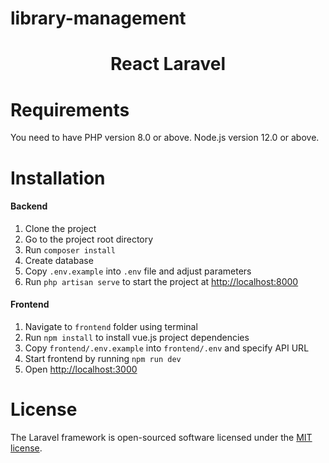 # library-management
<h1 align="center" dir="auto"><a id="user-content-react-laravel" class="anchor" aria-hidden="true" href="#react-laravel"></a>React Laravel</h1>

# Requirements
You need to have PHP version 8.0 or above. Node.js version 12.0 or above.

# Installation
<h4>Backend</h4>
<ol dir="auto">
    <li>Clone the project</li>
    <li>Go to the project root directory</li>
    <li>Run <code>composer install</code></li>
    <li>Create database</li>
    <li>Copy <code>.env.example</code> into <code>.env</code> file and adjust parameters</li>
    <li>Run <code>php artisan serve</code> to start the project at <a href="http://localhost:8000" rel="nofollow">http://localhost:8000</a></li>
</ol>

<h4>Frontend</h4>
<ol dir="auto">
    <li>Navigate to <code>frontend</code> folder using terminal</li>
    <li>Run <code>npm install</code> to install vue.js project dependencies</li>
    <li>Copy <code>frontend/.env.example</code> into <code>frontend/.env</code> and specify API URL</li>
    <li>Start frontend by running <code>npm run dev</code></li>
    <li>Open <a href="http://localhost:3000" rel="nofollow">http://localhost:3000</a></li>
</ol>

# License
<p dir="auto">The Laravel framework is open-sourced software licensed under the <a href="https://opensource.org/licenses/MIT" rel="nofollow">MIT license</a>.</p>
